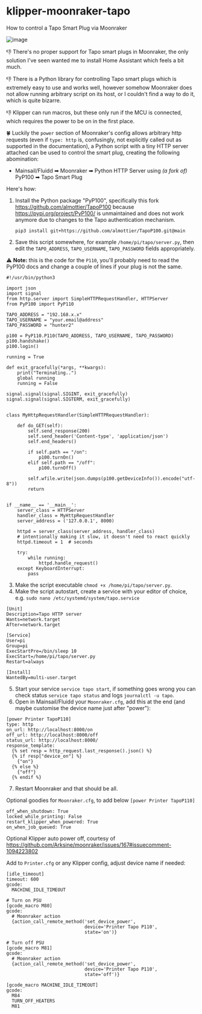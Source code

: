 # klipper-moonraker-tapo
How to control a Tapo Smart Plug via Moonraker

![image](https://github.com/mainde/klipper-moonraker-tapo/assets/14027750/0227d972-d46c-45f4-98c7-80764b22b9da)

👎 There's no proper support for Tapo smart plugs in Moonraker, the only solution I've seen wanted me to install Home Assistant which feels a bit much. 

👎 There is a Python library for controlling Tapo smart plugs which is extremely easy to use and works well, however somehow Moonraker does not allow running arbitrary script on its host, or I couldn't find a way to do it, which is quite bizarre. 

👎 Klipper can run macros, but these only run if the MCU is connected, which requires the power to be on in the first place. 

🍀 Luckily the `power` section of Moonraker's config allows arbitrary http requests (even if `type: http` is, confusingly, not explicitly called out as supported in the documentation), a Python script with a tiny HTTP server attached can be used to control the smart plug, creating the following abomination:
- Mainsail/Fluidd ➡ Moonraker ➡ Python HTTP Server using _(a fork of)_ PyP100 ➡ Tapo Smart Plug

Here's how:
1. Install the Python package "PyP100", specifically this fork https://github.com/almottier/TapoP100 because https://pypi.org/project/PyP100/ is unmaintained and does not work anymore due to changes to the Tapo authentication mechanism.
   
   `pip3 install git+https://github.com/almottier/TapoP100.git@main`
2. Save this script somewhere, for example `/home/pi/tapo/server.py`, then edit the `TAPO_ADDRESS`, `TAPO_USERNAME`, `TAPO_PASSWORD` fields appropriately.

⚠ **Note:** this is the code for the `P110`, you'll probably need to read the PyP100 docs and change a couple of lines if your plug is not the same.
  ```python3
  #!/usr/bin/python3
  
  import json
  import signal
  from http.server import SimpleHTTPRequestHandler, HTTPServer
  from PyP100 import PyP110
  
  TAPO_ADDRESS = "192.168.x.x"
  TAPO_USERNAME = "your.email@address"
  TAPO_PASSWORD = "hunter2"
  
  p100 = PyP110.P110(TAPO_ADDRESS, TAPO_USERNAME, TAPO_PASSWORD)
  p100.handshake()
  p100.login()
  
  running = True
  
  def exit_gracefully(*args, **kwargs):
      print("Terminating..")
      global running
      running = False
  
  signal.signal(signal.SIGINT, exit_gracefully)
  signal.signal(signal.SIGTERM, exit_gracefully)
  
  
  class MyHttpRequestHandler(SimpleHTTPRequestHandler):
  
      def do_GET(self):
          self.send_response(200)
          self.send_header('Content-type', 'application/json')
          self.end_headers()
  
          if self.path == "/on":
              p100.turnOn()
          elif self.path == "/off":
              p100.turnOff()
  
          self.wfile.write(json.dumps(p100.getDeviceInfo()).encode("utf-8"))
          return
  
  
  if __name__ == '__main__':
      server_class = HTTPServer
      handler_class = MyHttpRequestHandler
      server_address = ('127.0.0.1', 8000)
  
      httpd = server_class(server_address, handler_class)
      # intentionally making it slow, it doesn't need to react quickly
      httpd.timeout = 1  # seconds
  
      try:
          while running:
              httpd.handle_request()
      except KeyboardInterrupt:
          pass
  ```
3. Make the script executable `chmod +x /home/pi/tapo/server.py`.
4. Make the script autostart, create a service with your editor of choice, e.g. `sudo nano /etc/systemd/system/tapo.service`
  ```
  [Unit]
  Description=Tapo HTTP server
  Wants=network.target
  After=network.target
  
  [Service]
  User=pi
  Group=pi
  ExecStartPre=/bin/sleep 10
  ExecStart=/home/pi/tapo/server.py
  Restart=always
  
  [Install]
  WantedBy=multi-user.target
 ```
5. Start your service `service tapo start`, if something goes wrong you can check status `service tapo status` and logs `journalctl -u tapo`.
6. Open in Mainsail/Fluidd your `Moonraker.cfg`, add this at the end (and maybe customise the device name just after "power"):
```
[power Printer TapoP110]
type: http
on_url: http://localhost:8000/on
off_url: http://localhost:8000/off
status_url: http://localhost:8000/
response_template:
  {% set resp = http_request.last_response().json() %}
  {% if resp["device_on"] %}
    {"on"}
  {% else %}
    {"off"}
  {% endif %}
```
7. Restart Moonraker and that should be all.

Optional goodies for `Moonraker.cfg`, to add below `[power Printer TapoP110]`
```
off_when_shutdown: True
locked_while_printing: False
restart_klipper_when_powered: True
on_when_job_queued: True
```

Optional Klipper auto power off, courtesy of https://github.com/Arksine/moonraker/issues/167#issuecomment-1094223802

Add to `Printer.cfg` or any Klipper config, adjust device name if needed:
```
[idle_timeout]
timeout: 600
gcode:
  MACHINE_IDLE_TIMEOUT

# Turn on PSU
[gcode_macro M80]
gcode:
  # Moonraker action
  {action_call_remote_method('set_device_power',
                             device='Printer Tapo P110',
                             state='on')}

# Turn off PSU
[gcode_macro M81]
gcode:
  # Moonraker action
  {action_call_remote_method('set_device_power',
                             device='Printer Tapo P110',
                             state='off')}

[gcode_macro MACHINE_IDLE_TIMEOUT]
gcode:
  M84
  TURN_OFF_HEATERS
  M81
```
